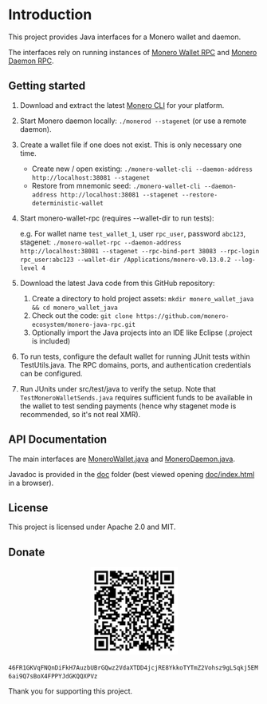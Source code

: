 # Introduction

This project provides Java interfaces for a Monero wallet and daemon.

The interfaces rely on running instances of [Monero Wallet RPC](https://getmonero.org/resources/developer-guides/wallet-rpc.html) and [Monero Daemon RPC](https://getmonero.org/resources/developer-guides/daemon-rpc.html).

## Getting started

1. Download and extract the latest [Monero CLI](https://getmonero.org/downloads/) for your platform.
2. Start Monero daemon locally: `./monerod --stagenet` (or use a remote daemon).
3. Create a wallet file if one does not exist.  This is only necessary one time.
	- Create new / open existing: `./monero-wallet-cli --daemon-address http://localhost:38081 --stagenet`
	- Restore from mnemonic seed: `./monero-wallet-cli --daemon-address http://localhost:38081 --stagenet --restore-deterministic-wallet`
4. Start monero-wallet-rpc (requires --wallet-dir to run tests):
	
	e.g. For wallet name `test_wallet_1`, user `rpc_user`, password `abc123`, stagenet: `./monero-wallet-rpc --daemon-address http://localhost:38081 --stagenet --rpc-bind-port 38083 --rpc-login rpc_user:abc123 --wallet-dir /Applications/monero-v0.13.0.2 --log-level 4`
5. Download the latest Java code from this GitHub repository:
	1. Create a directory to hold project assets: `mkdir monero_wallet_java && cd monero_wallet_java`
	2. Check out the code: `git clone https://github.com/monero-ecosystem/monero-java-rpc.git`
	3. Optionally import the Java projects into an IDE like Eclipse (.project is included)
6. To run tests, configure the default wallet for running JUnit tests within TestUtils.java.  The RPC domains, ports, and authentication credentials can be configured.
7. Run JUnits under src/test/java to verify the setup.  Note that `TestMoneroWalletSends.java` requires sufficient funds to be available in the wallet to test sending payments (hence why stagenet mode is recommended, so it's not real XMR).

## API Documentation

The main interfaces are [MoneroWallet.java](src/main/java/monero/wallet/MoneroWallet.java) and [MoneroDaemon.java](src/main/java/monero/daemon/MoneroDaemon.java).

Javadoc is provided in the [doc](doc) folder (best viewed opening [doc/index.html](doc/index.html) in a browser).

## License

This project is licensed under Apache 2.0 and MIT.

## Donate

<p align="center">
	<img src="donate.png" width="175" height="175"/>
</p>

`46FR1GKVqFNQnDiFkH7AuzbUBrGQwz2VdaXTDD4jcjRE8YkkoTYTmZ2Vohsz9gLSqkj5EM6ai9Q7sBoX4FPPYJdGKQQXPVz`

Thank you for supporting this project.